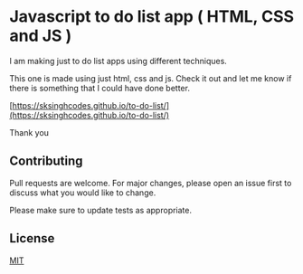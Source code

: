# Javascript to do list app ( HTML, CSS and JS )

I am making just to do list apps using different techniques.

This one is made using just html, css and js. Check it out and let me know if there is something that I could have done better.

[https://sksinghcodes.github.io/to-do-list/](https://sksinghcodes.github.io/to-do-list/)

Thank you


## Contributing
Pull requests are welcome. For major changes, please open an issue first to discuss what you would like to change.

Please make sure to update tests as appropriate.

## License
[MIT](https://choosealicense.com/licenses/mit/)
